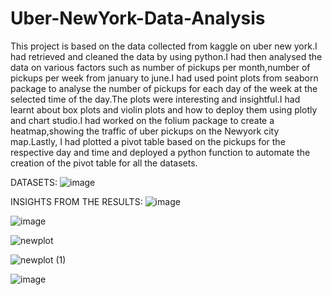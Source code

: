 # Uber-NewYork-Data-Analysis

This project is based on the data collected from kaggle on uber new york.I had retrieved and cleaned the data by using python.I had then analysed the data on various factors such as number of pickups per month,number of pickups per week from january to june.I had used point plots from seaborn package to analyse the number of pickups for each day of the week at the selected time of the day.The plots were interesting and insightful.I had learnt about box plots and violin plots and how to deploy them using plotly and chart studio.I had worked on the folium package to create a heatmap,showing the traffic of uber pickups on the Newyork city map.Lastly, I had plotted a pivot table based on the pickups for the respective day and time and deployed a python function to automate the creation of the pivot table for all the datasets.

DATASETS:
![image](https://github.com/Srivatsan8055/Uber-NewYork-Data-Analysis/assets/114812178/3c31bb19-2481-4a9e-9f15-f24b3e4b7675)

INSIGHTS FROM THE RESULTS:
![image](https://github.com/Srivatsan8055/Uber-NewYork-Data-Analysis/assets/114812178/55e1819a-607d-4449-ab13-742bc0d9f088)

![image](https://github.com/Srivatsan8055/Uber-NewYork-Data-Analysis/assets/114812178/82c1ea92-f2e5-4a71-8e92-118380b15d5d)

![newplot](https://github.com/Srivatsan8055/Uber-NewYork-Data-Analysis/assets/114812178/ac8fff14-df55-4729-9399-3629298e7e8f)

![newplot (1)](https://github.com/Srivatsan8055/Uber-NewYork-Data-Analysis/assets/114812178/3d9300ab-16b0-4c3c-804f-c7ac16c0aa08)

![image](https://github.com/Srivatsan8055/Uber-NewYork-Data-Analysis/assets/114812178/7ad75100-535b-458d-85fd-7a00df5fcf46)
